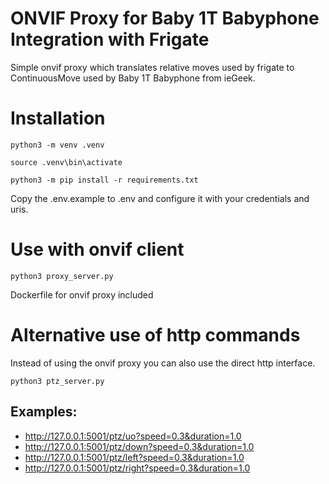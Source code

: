 
# ONVIF Proxy for Baby 1T Babyphone Integration with Frigate

Simple onvif proxy which translates relative moves used by frigate to ContinuousMove used by Baby 1T Babyphone from ieGeek.

# Installation

```shell
python3 -m venv .venv
```

```shell
source .venv\bin\activate
```

```shell
python3 -m pip install -r requirements.txt
```

Copy the .env.example to .env and configure it with your credentials and uris.

# Use with onvif client

```shell
python3 proxy_server.py
```
Dockerfile for onvif proxy included

# Alternative use of http commands

Instead of using the onvif proxy you can also use the direct http interface.

```shell
python3 ptz_server.py
```

## Examples:
  - http://127.0.0.1:5001/ptz/uo?speed=0.3&duration=1.0
  - http://127.0.0.1:5001/ptz/down?speed=0.3&duration=1.0
  - http://127.0.0.1:5001/ptz/left?speed=0.3&duration=1.0
  - http://127.0.0.1:5001/ptz/right?speed=0.3&duration=1.0
